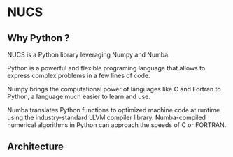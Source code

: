 # NUCS

## Why Python ?
NUCS is a Python library leveraging Numpy and Numba.

Python is a powerful and flexible programing language that allows to express complex problems in a few lines of code.

Numpy brings the computational power of languages like C and Fortran to Python, a language much easier to learn and use.

Numba translates Python functions to optimized machine code at runtime using the industry-standard LLVM compiler library. 
Numba-compiled numerical algorithms in Python can approach the speeds of C or FORTRAN.

## Architecture



